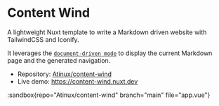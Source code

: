 # Content Wind

A lightweight Nuxt template to write a Markdown driven website with TailwindCSS and Iconify.

It leverages the [`document-driven mode`](/guide/writing/document-driven) to display the current Markdown page and the generated navigation.

- Repository: [Atinux/content-wind](https://github.com/Atinux/content-wind)
- Live demo: https://content-wind.nuxt.dev

:sandbox{repo="Atinux/content-wind" branch="main" file="app.vue"}
